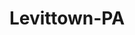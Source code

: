 ---
title: Levittown-PA
slug: levittown-pa
f_state:
- cms/state/pennsylvania.md
f_locations:
- cms/payday-loan/ace-cash-checking-corporate-offices-905.md
- cms/payday-loan/ace-check-cashing-912.md
- cms/payday-loan/ace-check-cashing-auto-tags-915.md
- cms/payday-loan/ace-check-cashing-auto-tags-917.md
- cms/payday-loan/ace-check-cashing-auto-tags-918.md
- cms/payday-loan/ace-check-cashing-inc-919.md
- cms/payday-loan/ace-check-cashing-inc-921.md
- cms/payday-loan/ace-levittown-check-cashing-928.md
- cms/payday-loan/ace-levittown-check-cashing-929.md
- cms/payday-loan/ace-tax-service-940.md
- cms/payday-loan/diamond-check-cashing-15804.md
- cms/payday-loan/diamond-check-cashing-15809.md
- cms/payday-loan/discount-check-cashing-15900.md
- cms/payday-loan/herlinger-inc-19387.md
- cms/payday-loan/j-r-check-cashing-19780.md
- cms/payday-loan/j-r-check-cashing-inc-19784.md
- cms/payday-loan/j-r-personal-financial-services-inc-19786.md
- cms/payday-loan/levittown-loan-check-cashing-20383.md
- cms/payday-loan/pa-judgment-recovery-enforcement-23392.md
- cms/payday-loan/windsor-jewels-of-pa-inc-28814.md
updated-on: '2024-05-30T13:41:28.615Z'
created-on: '2024-05-30T13:41:28.615Z'
published-on: '2024-05-30T13:54:32.469Z'
f_city: Levittown
layout: '[city].html'
tags: city
---